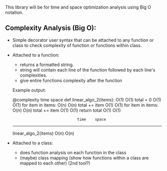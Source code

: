 This library will be for time and space optimization analysis using Big O notation.

Complexity Analysis (Big O):
-
- Simple decorator user syntax that can be attached to any function or class to check complexity of function or functions within class.
  

- Attached to a function:
    - returns a formatted string. 
    - string will contain each line of the function followed by each line's complexities.
    - give entire functions complexity after the function
    

    Example output:
    
    @complexity                    time    space
    def linear_algo_2(items):      O(1)     O(1)
        total = 0                  O(1)     O(1)
        for item in items:         O(n)     O(n)
            total += item          O(1)     O(1)
        for item in items:         O(n)     O(n)
            total += item          O(1)     O(1)
        return total               O(1)     O(1)

                                   time    space
    ---------------------------------------------
    linear_algo_2(items)           O(n)     O(n)


- Attached to a class:
    - does function analysis on each function in the class
    - (maybe) class mapping (show how functions within a class are mapped to each other) (2nd tool?)


 
    
    